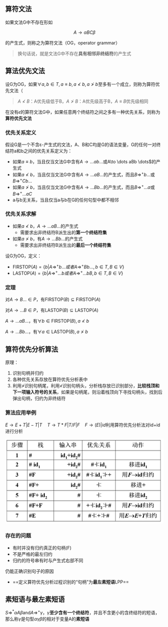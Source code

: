 ## 算符文法

如果文法G中不存在形如

$$A\to \alpha BC \beta$$

的产生式，则称之为算符文法（OG，operator grammar）

> 换句话说，就是文法G中不存在**具有相邻非终结符**的产生式

## 算法优先文法

设G为OG，如果$\forall a,b \in T, a \equiv b, a≮b, a≯b$至多有一个成立，则称为算符优先文法（

> $A ≮B$：A优先级低于B，$A ≯B$：A优先级高于B，$A\equiv B$优先级相同

在没有$\epsilon$的算符文法G中，如果任意两个终结符之间之多有一种优先关系，则称为**算符优先文法**

### 优先关系定义

假设G是一个不含ε-产生式的文法，A、B和C均是G的语法变量，G的任何一对终结符a和b之间的优先关系定义为：

- 如果$a\equiv b$，当且仅当文法G中含有$A\to \dots ab\dots$或A\to \dots aBb \dots$的产生式
- 如果$a≮b$，当且仅当文法G中含有$A\to \dots aB\dots$的产生式，而且$B\Rightarrow^+ b\dots$或$B\Rightarrow^+ Cb\dots$
- 如果$a≯b$，当且仅当文法G中含有$A\to \dots Bb \dots$的产生式，而且$B\Rightarrow^+ \dots a$或$B\Rightarrow^+ \dots aC$
- a与b无关系，当且仅当a与b在G的任何句型中都不相邻

### 优先关系求解

- 如果$a≮b$，$A\to \dots aB\dots$的产生式
    - 需要求出非终结符B派生出的**第一个终结符集**
- 如果$a≯b$，有$A\to \dots Bb \dots$的产生式
    - 需要求出非终结符B派生出的**最后一个终结符集**

设G为OG，定义：

- $\text{FIRSTOP}(A)=\{b|A\Rightarrow^+ b\dots 或者 A\Rightarrow^+ Bb\dots, b\in T,B \in V\}$
- $\text{LASTOP}(A)=\{b|A\Rightarrow^+ \dots b 或者 A\Rightarrow^+ \dots bB, b\in T,B \in V\}$

### 定理

对$A\to B\dots \in P$，有$\text{FIRSTOP}(B)\subseteq \text{FIRSTOP}(A)$

对$A\to \dots B\in P$，有$\text{LASTOP}(B)\subseteq \text{LASTOP}(A)$

$A\to \dots aB\dots$，有$\forall b\in \text{FIRSTOP}(B), a \nless b$

$A\to \dots Bb\dots$，有$\forall a\in \text{LASTOP}(B), a\ngtr b$

## 算符优先分析算法

原理：

1. 识别句柄并归约
2. 各种优先关系存放在算符优先分析表中
3. 利用$\ngtr$识别句柄尾，利用$\nless$识别句柄头，分析栈存放已识别部分，**比较栈顶和下一项输入符号的关系**，如果是句柄尾，则沿着栈顶向下寻找句柄头，找到后弹出句柄，归约为非终结符

### 算法应用举例

$E→E+T|E-T|T \quad T→T*F|T/F|F \quad F→(E)|id$利用算符优先分析法对id+id进行分析

![](image-24.png)

### 存在的问题

- 有时并没有归约真正的句柄(F)
- 不是严格的最左归约
- 归约的符号串有时与产生式右部不同

仍能正确识别句子的原因

- ==定义算符优先分析过程识别的“句柄”为**最左素短语**LPP==

## 素短语与最左素短语

$S\Rightarrow^* \alpha A \beta \text{and} A\Rightarrow^+ \gamma$，$\gamma$**至少含有一个终结符**，并且不含更小的含终结符的短语，那么称$\gamma$是句型$\alpha \gamma \beta$的相对于变量A的**素短语**